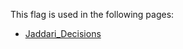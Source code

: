 This flag is used in the following pages:
 - [Jaddari_Decisions](../decisions/Jaddari_Decisions.md)
